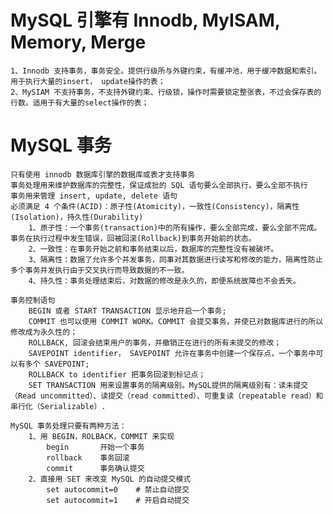 
# MySQL 引擎有 Innodb, MyISAM, Memory, Merge
    1、Innodb 支持事务，事务安全。提供行级所与外键约束，有缓冲池，用于缓冲数据和索引。用于执行大量的insert， update操作的表；
    2、MySIAM 不支持事务，不支持外键约束、行级锁，操作时需要锁定整张表，不过会保存表的行数。适用于有大量的select操作的表；

# MySQL 事务
    只有使用 innodb 数据库引擎的数据库或表才支持事务
    事务处理用来维护数据库的完整性，保证成批的 SQL 语句要么全部执行，要么全部不执行
    事务用来管理 insert, update, delete 语句
    必须满足 4 个条件(ACID)：原子性(Atomicity)，一致性(Consistency)，隔离性(Isolation)，持久性(Durability)
        1、原子性：一个事务(transaction)中的所有操作，要么全部完成，要么全部不完成。事务在执行过程中发生错误，回被回滚(Rollback)到事务开始前的状态。
        2、一致性：在事务开始之前和事务结束以后，数据库的完整性没有被破坏。
        3、隔离性：数据了允许多个并发事务，同事对其数据进行读写和修改的能力，隔离性防止多个事务并发执行由于交叉执行而导致数据的不一致。
        4、持久性：事务处理结束后，对数据的修改是永久的，即便系统故障也不会丢失。
    
    事务控制语句
        BEGIN 或者 START TRANSACTION 显示地开启一个事务;
        COMMIT 也可以使用 COMMIT WORK。COMMIT 会提交事务，并使已对数据库进行的所以修改成为永久性的；
        ROLLBACK, 回滚会结束用户的事务，并撤销正在进行的所有未提交的修改；
        SAVEPOINT identifier， SAVEPOINT 允许在事务中创建一个保存点，一个事务中可以有多个 SAVEPOINT;
        ROLLBACK to identifier 把事务回滚到标记点；
        SET TRANSACTION 用来设置事务的隔离级别。MySQL提供的隔离级别有：读未提交（Read uncommitted）、读提交（read committed）、可重复读（repeatable read）和串行化（Serializable）.
    
    MySQL 事务处理只要有两种方法：
        1、用 BEGIN，ROLBACK，COMMIT 来实现
            begin       开始一个事务
            rollback    事务回滚
            commit      事务确认提交
        2、直接用 SET 来改变 MySQL 的自动提交模式
            set autocommit=0    # 禁止自动提交
            set autocommit=1    # 开启自动提交